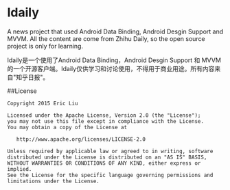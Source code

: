 # Idaily
A news project that used Android Data Binding, Android Desgin Support and MVVM.
All the content are come from Zhihu Daily, so the open source project is only for learning.

Idaily是一个使用了Android Data Binding，Android Desgin Support 和 MVVM 的一个开源客户端。Idaily仅供学习和讨论使用，不得用于商业用途。所有内容来自"知乎日报"。

##License

    Copyright 2015 Eric Liu

    Licensed under the Apache License, Version 2.0 (the "License");
    you may not use this file except in compliance with the License.
    You may obtain a copy of the License at

       http://www.apache.org/licenses/LICENSE-2.0

    Unless required by applicable law or agreed to in writing, software
    distributed under the License is distributed on an "AS IS" BASIS,
    WITHOUT WARRANTIES OR CONDITIONS OF ANY KIND, either express or implied.
    See the License for the specific language governing permissions and
    limitations under the License.